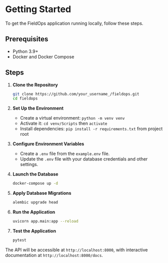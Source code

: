 # Getting Started

To get the FieldOps application running locally, follow these steps.

## Prerequisites

- Python 3.9+
- Docker and Docker Compose

## Steps

1.  **Clone the Repository**
    ```sh
    git clone https://github.com/your_username_/fieldops.git
    cd fieldops
    ```

2.  **Set Up the Environment**
    - Create a virtual environment: `python -m venv venv`
    - Activate it: `cd venv/Scripts` then `activate`
    - Install dependencies: `pip install -r requirements.txt` from project root

3.  **Configure Environment Variables**
    - Create a `.env` file from the `example.env` file.
    - Update the `.env` file with your database credentials and other settings.

4.  **Launch the Database**
    ```sh
    docker-compose up -d
    ```

5.  **Apply Database Migrations**
    ```sh
    alembic upgrade head
    ```

6.  **Run the Application**
    ```sh
    uvicorn app.main:app --reload
    ```
7.  **Test the Application**
    ```sh
    pytest
    ```

The API will be accessible at `http://localhost:8000`, with interactive documentation at `http://localhost:8000/docs`.

